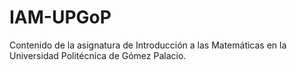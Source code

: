# IAM-UPGoP
Contenido de la asignatura de Introducción a las Matemáticas en la Universidad Politécnica de Gómez Palacio.

